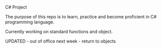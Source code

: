 C# Project

The purpose of this repo is to learn, practice and become proficient in C# programming language.

Currently working on standard functions and object.

UPDATED - out of office next week - return to objects
